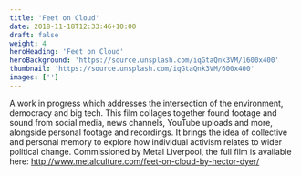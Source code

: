 ```yaml
---
title: 'Feet on Cloud'
date: 2018-11-18T12:33:46+10:00
draft: false
weight: 4
heroHeading: 'Feet on Cloud'
heroBackground: 'https://source.unsplash.com/iqGtaQnk3VM/1600x400'
thumbnail: 'https://source.unsplash.com/iqGtaQnk3VM/600x400'
images: ['']
---
```


A work in progress which addresses the intersection of the environment, democracy and big tech. 
This film collages together found footage and sound from social media, news channels, YouTube uploads and more, alongside personal footage and recordings. It brings the idea of collective and personal memory to explore how individual activism relates to wider political change.
Commissioned by Metal Liverpool, the full film is available here: http://www.metalculture.com/feet-on-cloud-by-hector-dyer/

